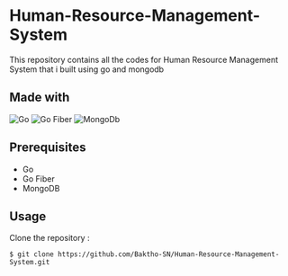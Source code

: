 # Human-Resource-Management-System
This repository contains all the codes for Human Resource Management System that i built using go and mongodb

## Made with

![Go](https://img.shields.io/badge/go-%2300ADD8.svg?style=for-the-badge&logo=go&logoColor=white)
![Go Fiber](https://img.shields.io/badge/goFiber-%2300ADD8.svg?style=for-the-badge&logo=go&logoColor=white)
![MongoDb](https://img.shields.io/badge/MongoDB-4EA94B.svg?style=for-the-badge&logo=mongodb&logoColor=white)

## Prerequisites
- Go
- Go Fiber
- MongoDB



## Usage
 Clone the repository :
```
$ git clone https://github.com/Baktho-SN/Human-Resource-Management-System.git
```



